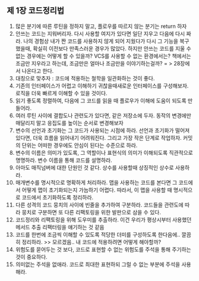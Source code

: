 
## 제 1장 코드정리법

1. 많은 분기에 따른 루틴을 정하지 말고, 플로우를 따르지 않는 분기는 return 하자
2. 안쓰는 코드는 지워버리자. 다시 사용할 여지가 있다면 일단 지우고 다음에 다시 짜라. 나의 경험상 내가 짠 코드를 사용하지 않게 되어 지웠다가 다시 그 기능을 복구했을때, 확실히 이전보다 만족스러운 경우가 많았다. 하지만 안쓰는 코드를 지울 수 없는 경우에는 어떻게 할 수 있을까? VCS를 사용할 수 없는 환경에서는? 책에서는 조금만 지우라고 하는데, 조금만은 얼마나 조금만을 이야기하는걸까? = > 28장에서 나온다고 한다.
3. 대칭으로 맞추자 : 코드에 적용하는 철학을 일관화하는 것이 좋다. 
4. 기존의 인터페이스가 어렵고 이해하기 귀찮을때새로운 인터페이스를 구성해보자. 로직을 더욱 빠르게 이해할 수 있을 것이다. 
5. 읽기 좋도록 정렬하여, 다음에 그 코드를 읽을 때 플로우가 이해에 도움이 되도록 만들어라. 
6. 여러 루틴 사이에 결합도나 관련도가 있다면, 같은 저장소에 두자. 동작의 변경에만 매달리지 말고 응집도를 높이는 순서로 변경해보자 
7. 변수의 선언과 초기화는 그 코드가 사용되는 시점에 하라. 선언과 초기화가 떨어져 있다면, 더욱 흐름을 읽어내기 어려워진다. 그리고 가장 작은 단계로 작업하자. 커밋의 단위는 어떠한 경우에도 안심이 된다는 수준으로 하라. 
8. 변수의 이름은 의미가 있도록, 그 역할이나 표현식의 의미가 이해되도록 직관적으로 명명하라. 변수 이름을 통해 코드를 설명하라. 
9. 아마도 매직넘버에 대한 단원인 것 같다. 상수를 사용할때 상징적인 상수로 사용하라.
10. 매개변수를 명시적으로 명확하게 처리하라. 맵을 사용하는 코드를 본다면 그 코드에서 어떻게 맵이 초기화되는지 가늠하기 어렵다. 따라서, 이 맵을 사용할 때 명시적으로 코드에서 초기화하도록 정리하라.
11. 다른 성격의 코드 뭉치의 사이에 빈줄을 추가하여 구분하라. 코드들을 관련도에 따라 뭉치로 구분하면 또 다른 리팩토링을 위한 발판으로 삼을 수 있다.
12. 코드정리와 리팩토링을 위해 도우미를 추출하라. 이건 우리가 평상시부터 사용했던 메서드 추출 리팩터링을 얘기하는 것 같음
13. 코드를 한번에 조금씩 이해할 수 있도록 적당한 더미를 구성하도록 한다음에.. 깔끔히 정리하라. >> 모르겠음.. 내 코드에 적용하려면 어떻게 해야할까? 
14. 위험도를 묻어두는 것 보다, 코드로 표현할 수 없는 위험도를 주석을 통해 주기하는 것이 중요하다.
15. 의미없는 주석을 없애라. 코드로 최대한 표현하되 그럴 수 없는 부분에 주석을 사용해라.